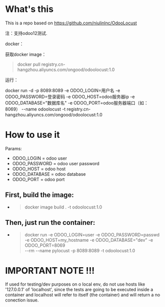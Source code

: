 # What's this
This is a repo based on https://github.com/niulinlnc/OdooLocust
>
注：支持odoo12测试.
>
docker：
>
获取docker image：
>docker pull registry.cn-hangzhou.aliyuncs.com/ongood/odoolocust:1.0
>
运行：
>
docker run -d -p 8089:8089 -e ODOO_LOGIN=用户名 -e ODOO_PASSWORD=登录密码 -e ODOO_HOST=odoo服务器ip -e ODOO_DATABASE="数据库名" -e ODOO_PORT=odoo服务器端口（如：8069） --name odoolocust -t registry.cn-hangzhou.aliyuncs.com/ongood/odoolocust:1.0
>
# How to use it
Params:
* ODOO_LOGIN = odoo user
* ODOO_PASSWORD = odoo user password
* ODOO_HOST = odoo host
* ODOO_DATABASE = odoo database
* ODOO_PORT = odoo port

## First, build the image:

* > docker image build . -t odoolocust:1.0

## Then, just run the container:
* > docker run -e ODOO_LOGIN=user -e ODOO_PASSWORD=passwd \
    -e ODOO_HOST=my_hostname -e ODOO_DATABASE="dev" -e ODOO_PORT=8069 \
    --rm --name pylocust -p 8089:8089 -t odoolocust:1.0

# IMPORTANT NOTE !!!
If used for testing/dev purposes on o local env, do not use hosts like '127.0.0.1' of 'localhost', since the tests are going to be executed inside a container and localhost will refer to itself (the container) and will return a no conection issue.
